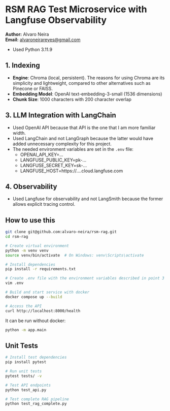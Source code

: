 # RSM RAG Test Microservice with Langfuse Observability

**Author:** Alvaro Neira  
**Email:** alvaroneirareyes@gmail.com

* Used Python 3.11.9

## 1. Indexing

- **Engine**: Chroma (local, persistent). The reasons for using Chroma are its
simplicity and lightweight, compared to other alternatives such as Pinecone or FAISS.
- **Embedding Model**: OpenAI text-embedding-3-small (1536 dimensions)
- **Chunk Size**: 1000 characters with 200 character overlap
## 3. LLM Integration with LangChain

- Used OpenAI API because that API is the one that I am more familiar width. 
- Used LangChain and not LangGraph because the latter would have added unnecessary complexity for this project.
- The needed environment variables are set in the `.env` file:
  - OPENAI_API_KEY=...
  - LANGFUSE_PUBLIC_KEY=pk-...
  - LANGFUSE_SECRET_KEY=sk-...
  - LANGFUSE_HOST=https://....cloud.langfuse.com

## 4. Observability
* Used Langfuse for observability and not LangSmith because the former allows explicit tracing control.

## How to use this

```bash
git clone git@github.com:alvaro-neira/rsm-rag.git
cd rsm-rag

# Create virtual environment
python -m venv venv
source venv/bin/activate  # On Windows: venv\Scripts\activate

# Install dependencies
pip install -r requirements.txt

# Create .env file with the environment variables described in point 3
vim .env

# Build and start service with docker
docker compose up --build

# Access the API
curl http://localhost:8000/health
```

It can be run without docker:
```bash
python -m app.main
```

## Unit Tests
```bash
# Install test dependencies
pip install pytest

# Run unit tests
pytest tests/ -v

# Test API endpoints
python test_api.py

# Test complete RAG pipeline
python test_rag_complete.py
```